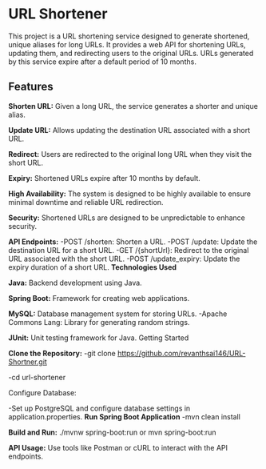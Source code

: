 # **URL Shortener**

This project is a URL shortening service designed to generate shortened, unique aliases for long URLs. It provides a web API for shortening URLs, updating them, and redirecting users to the original URLs. URLs generated by this service expire after a default period of 10 months.

## **Features**

**Shorten URL:** Given a long URL, the service generates a shorter and unique alias.

**Update URL:** Allows updating the destination URL associated with a short URL.

**Redirect:** Users are redirected to the original long URL when they visit the short URL.

**Expiry:** Shortened URLs expire after 10 months by default.

**High Availability:** The system is designed to be highly available to ensure minimal downtime and reliable URL redirection.

**Security:** Shortened URLs are designed to be unpredictable to enhance security.

**API Endpoints:**
-POST /shorten: Shorten a URL.
-POST /update: Update the destination URL for a short URL.
-GET /{shortUrl}: Redirect to the original URL associated with the short URL.
-POST /update_expiry: Update the expiry duration of a short URL.
**Technologies Used**

**Java:** Backend development using Java.

**Spring Boot:** Framework for creating web applications.

**MySQL:** Database management system for storing URLs.
-Apache Commons Lang: Library for generating random strings.

**JUnit:** Unit testing framework for Java.
Getting Started

**Clone the Repository:**
-git clone https://github.com/revanthsai146/URL-Shortner.git

-cd url-shortener

Configure Database:

-Set up PostgreSQL and configure database settings in application.properties.
**Run Spring Boot Application**
-mvn clean install

**Build and Run:**
./mvnw spring-boot:run or mvn spring-boot:run

**API Usage:**
Use tools like Postman or cURL to interact with the API endpoints.
